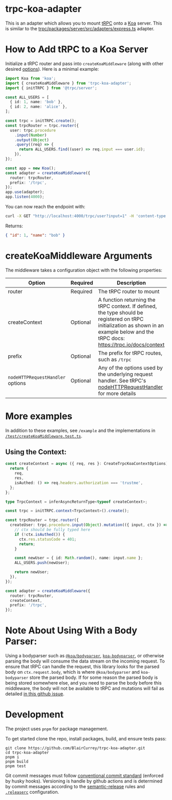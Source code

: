 # trpc-koa-adapter

This is an adapter which allows you to mount [tRPC](https://github.com/trpc/trpc) onto a [Koa](https://github.com/koajs/koa) server. This is similar to the [trpc/packages/server/src/adapters/express.ts](https://github.com/trpc/trpc/blob/next/packages/server/src/adapters/express.ts) adapter.

# How to Add tRPC to a Koa Server

Initialize a tRPC router and pass into `createKoaMiddleware` (along with other desired [options](#arguments)). Here is a minimal example:

```ts
import Koa from 'koa';
import { createKoaMiddleware } from 'trpc-koa-adapter';
import { initTRPC } from '@trpc/server';

const ALL_USERS = [
  { id: 1, name: 'bob' },
  { id: 2, name: 'alice' },
];

const trpc = initTRPC.create();
const trpcRouter = trpc.router({
  user: trpc.procedure
    .input(Number)
    .output(Object)
    .query((req) => {
      return ALL_USERS.find((user) => req.input === user.id);
    }),
});

const app = new Koa();
const adapter = createKoaMiddleware({
  router: trpcRouter,
  prefix: '/trpc',
});
app.use(adapter);
app.listen(4000);
```

You can now reach the endpoint with:

```sh
curl -X GET "http://localhost:4000/trpc/user?input=1" -H 'content-type: application/json'
```

Returns:

```json
{ "id": 1, "name": "bob" }
```

# createKoaMiddleware Arguments <a name="arguments"></a>

The middleware takes a configuration object with the following properties:

| Option                           | Required | Description                                                                                                                                                                                                              |
| -------------------------------- | -------- | ------------------------------------------------------------------------------------------------------------------------------------------------------------------------------------------------------------------------ |
| router                           | Required | The tRPC router to mount                                                                                                                                                                                                 |
| createContext                    | Optional | A function returning the tRPC context. If defined, the type should be registered on tRPC initialization as shown in an example below and the tRPC docs: https://trpc.io/docs/context                                     |
| prefix                           | Optional | The prefix for tRPC routes, such as `/trpc`                                                                                                                                                                              |
| `nodeHTTPRequestHandler` options | Optional | Any of the options used by the underlying request handler. See tRPC's [nodeHTTPRequestHandler](https://github.com/trpc/trpc/blob/next/packages/server/src/adapters/node-http/nodeHTTPRequestHandler.ts) for more details |

# More examples

In addition to these examples, see `/example` and the implementations in [`/test/createKoaMiddleware.test.ts`](https://github.com/BlairCurrey/trpc-koa-adapter/blob/master/test/createKoaMiddleware.test.ts).

## Using the Context:

```ts
const createContext = async ({ req, res }: CreateTrpcKoaContextOptions) => {
  return {
    req,
    res,
    isAuthed: () => req.headers.authorization === 'trustme',
  };
};

type TrpcContext = inferAsyncReturnType<typeof createContext>;

const trpc = initTRPC.context<TrpcContext>().create();

const trpcRouter = trpc.router({
  createUser: trpc.procedure.input(Object).mutation(({ input, ctx }) => {
    // ctx should be fully typed here
    if (!ctx.isAuthed()) {
      ctx.res.statusCode = 401;
      return;
    }

    const newUser = { id: Math.random(), name: input.name };
    ALL_USERS.push(newUser);

    return newUser;
  }),
});

const adapter = createKoaMiddleware({
  router: trpcRouter,
  createContext,
  prefix: '/trpc',
});
```

# Note About Using With a Body Parser:

Using a bodyparser such as [`@koa/bodyparser`](https://github.com/koajs/bodyparser), [`koa-bodyparser`](https://www.npmjs.com/package/koa-bodyparser), or otherwise parsing the body will consume the data stream on the incoming request. To ensure that tRPC can handle the request, this library looks for the parsed body on `ctx.request.body`, which is where `@koa/bodyparser` and `koa-bodyparser` store the parsed body. If for some reason the parsed body is being stored somewhere else, and you need to parse the body before this middleware, the body will not be available to tRPC and mutations will fail as detailed [in this github issue](https://github.com/BlairCurrey/trpc-koa-adapter/issues/24).

# Development

The project uses `pnpm` for package management.

To get started clone the repo, install packages, build, and ensure tests pass:

    git clone https://github.com/BlairCurrey/trpc-koa-adapter.git
    cd trpc-koa-adapter
    pnpm i
    pnpm build
    pnpm test

Git commit messages must follow [conventional commit standard](https://github.com/conventional-changelog/commitlint/tree/master/%40commitlint/config-conventional) (enforced by husky hooks). Versioning is handle by github actions and is determined by commit messages according to the [semantic-release](https://github.com/semantic-release/semantic-release#commit-message-format) rules and [`.releaserc`](.releaserc) configuration.
